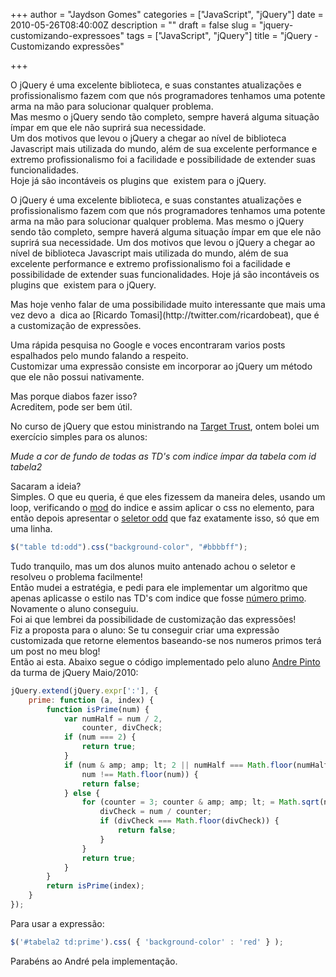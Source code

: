 +++
author = "Jaydson Gomes"
categories = ["JavaScript", "jQuery"]
date = 2010-05-26T08:40:00Z
description = ""
draft = false
slug = "jquery-customizando-expressoes"
tags = ["JavaScript", "jQuery"]
title = "jQuery - Customizando expressões"

+++

O jQuery é uma excelente biblioteca, e suas constantes atualizações e profissionalismo fazem com que nós programadores tenhamos uma potente arma na mão para solucionar qualquer problema.  
Mas mesmo o jQuery sendo tão completo, sempre haverá alguma situação ímpar em que ele não suprirá sua necessidade.  
Um dos motivos que levou o jQuery a chegar ao nível de biblioteca Javascript mais utilizada do mundo, além de sua excelente performance e extremo profissionalismo foi a facilidade e possibilidade de extender suas funcionalidades.  
Hoje já são incontáveis os plugins que  existem para o jQuery.

O jQuery é uma excelente biblioteca, e suas constantes atualizações e profissionalismo fazem com que nós programadores tenhamos uma potente arma na mão para solucionar qualquer problema.
Mas mesmo o jQuery sendo tão completo, sempre haverá alguma situação ímpar em que ele não suprirá sua necessidade.
Um dos motivos que levou o jQuery a chegar ao nível de biblioteca Javascript mais utilizada do mundo, além de sua excelente performance e extremo profissionalismo foi a facilidade e possibilidade de extender suas funcionalidades.
Hoje já são incontáveis os plugins que  existem para o jQuery.

<!-- more -->Mas hoje venho falar de uma possibilidade muito interessante que mais uma vez devo a  dica ao [Ricardo Tomasi](http://twitter.com/ricardobeat), que é a customização de expressões.  
Uma rápida pesquisa no Google e voces encontraram varios posts espalhados pelo mundo falando a respeito.  
Customizar uma expressão consiste em incorporar ao jQuery um método que ele não possui nativamente.  

Mas porque diabos fazer isso?  
Acreditem, pode ser bem útil.  

No curso de jQuery que estou ministrando na [Target Trust](http://www.targettrust.com.br/web/), ontem bolei um exercício simples para os alunos:  

_Mude a cor de fundo de todas as TD's com indice ímpar da tabela com id tabela2_  

Sacaram a ideia?  
Simples. O que eu queria, é que eles fizessem da maneira deles, usando um loop, verificando o [mod](http://pt.wikipedia.org/wiki/Opera%C3%A7%C3%A3o_m%C3%B3dulo) do indice e assim aplicar o css no elemento, para então depois apresentar o [seletor odd](http://api.jquery.com/odd-selector/) que faz exatamente isso, só que em uma linha.  

```javascript
$("table td:odd").css("background-color", "#bbbbff");
```

Tudo tranquilo, mas um dos alunos muito antenado achou o seletor e resolveu o problema facilmente!  
Então mudei a estratégia, e pedi para ele implementar um algoritmo que apenas aplicasse o estilo nas TD's com indice que fosse [número primo](http://pt.wikipedia.org/wiki/N%C3%BAmero_primo).  
Novamente o aluno conseguiu.  
Foi ai que lembrei da possibilidade de customização das expressões!  
Fiz a proposta para o aluno: Se tu conseguir criar uma expressão customizada que retorne elementos baseando-se nos numeros primos terá um post no meu blog!  
Então ai esta. Abaixo segue o código implementado pelo aluno [Andre Pinto ](http://www.twitter.com/AndreLMPinto) da turma de jQuery Maio/2010:  

```javascript
jQuery.extend(jQuery.expr[':'], {
    prime: function (a, index) {
        function isPrime(num) {
            var numHalf = num / 2,
                counter, divCheck;
            if (num === 2) {
                return true;
            }
            if (num & amp; amp; lt; 2 || numHalf === Math.floor(numHalf) ||
                num !== Math.floor(num)) {
                return false;
            } else {
                for (counter = 3; counter & amp; amp; lt; = Math.sqrt(num); counter += 2) {
                    divCheck = num / counter;
                    if (divCheck === Math.floor(divCheck)) {
                        return false;
                    }
                }
                return true;
            }
        }
        return isPrime(index);
    }
});
```
Para usar a expressão:  

```javascript
$('#tabela2 td:prime').css( { 'background-color' : 'red' } );
```

Parabéns ao André pela implementação.  
